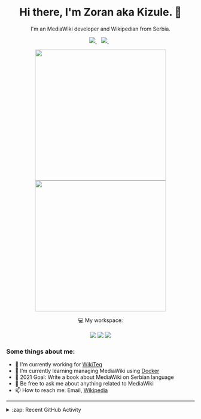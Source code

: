 <h1 align="center">
Hi there, I'm Zoran aka Kizule. 👋
</h1>

<p align="center">
I'm an MediaWiki developer and Wikipedian from Serbia.
</p>

<p align="center">

  <a href="https://www.linkedin.com/in/zoran-dori-85707a216/">
    <img src="https://img.shields.io/badge/linkedin-%230077B5.svg?&style=for-the-badge&logo=linkedin&logoColor=white" />
  </a>&nbsp;&nbsp;
  <a href="https://instagram.com/iamkizule">
    <img src="https://img.shields.io/badge/instagram-%23E4405F.svg?&style=for-the-badge&logo=instagram&logoColor=white" />        
  </a>&nbsp;&nbsp;

</p>

<p align='center'>
  <a href="#"><img src="https://github-readme-stats.vercel.app/api?username=kizule&show_icons=true&count_private=true&theme=dark" width="350"></a>
  <br>
  <a href="#"><img src="https://github-readme-stats.vercel.app/api/top-langs/?username=kizule&count_private=true&theme=dark" width="350"></a>
</p>

<p align="center">
  💻 My workspace:<br/><br/>
  <img src="https://img.shields.io/badge/windows-%230078D6.svg?&style=for-the-badge&logo=windows&logoColor=white" />
  <img src="https://img.shields.io/badge/amd-ryzen%20%205%203500u-%230071C5.svg?&style=for-the-badge&logo=amd&logoColor=white" />
  <img src="https://img.shields.io/badge/RAM-8GB-%230071C5.svg?&style=for-the-badge&logoColor=white" />
</p>

### Some things about me:

* 💼 I'm currently working for [WikiTeq](https://wikiteq.com)
* 🌱 I’m currently learning managing MediaWiki using [Docker](https://docker.com)
* 🥅 2021 Goal: Write a book about MediaWiki on Serbian language
* 💬 Be free to ask me about anything related to MediaWiki
* 📫 How to reach me: Email, [Wikipedia](https://en.wikipedia.org/wiki/User_talk:Kizule)

---
<details>
  <summary>:zap: Recent GitHub Activity</summary>

<!--RECENT_ACTIVITY:start-->
1. ❌ Closed PR [#6](https://github.com/Wikimedica/mediawiki-extensions-GetUserName/pull/6) in [Wikimedica/mediawiki-extensions-GetUserName](https://github.com/Wikimedica/mediawiki-extensions-GetUserName)
2. 💪 Opened PR [#7](https://github.com/Wikimedica/mediawiki-extensions-GetUserName/pull/7) in [Wikimedica/mediawiki-extensions-GetUserName](https://github.com/Wikimedica/mediawiki-extensions-GetUserName)
3. 💪 Opened PR [#6](https://github.com/Wikimedica/mediawiki-extensions-GetUserName/pull/6) in [Wikimedica/mediawiki-extensions-GetUserName](https://github.com/Wikimedica/mediawiki-extensions-GetUserName)
4. 🔱 Forked [kizule/mediawiki-extensions-GetUserName](https://github.com/kizule/mediawiki-extensions-GetUserName) from [Wikimedica/mediawiki-extensions-GetUserName](https://github.com/Wikimedica/mediawiki-extensions-GetUserName)
5. 💪 Opened PR [#4](https://github.com/staspika/mediawiki-numberedheadings/pull/4) in [staspika/mediawiki-numberedheadings](https://github.com/staspika/mediawiki-numberedheadings)
<!--RECENT_ACTIVITY:end-->
<!--RECENT_ACTIVITY:last_update-->
Last Updated: Thursday, January 20th, 2022, 6:19:56 PM
<!--RECENT_ACTIVITY:last_update_end-->

</details>
